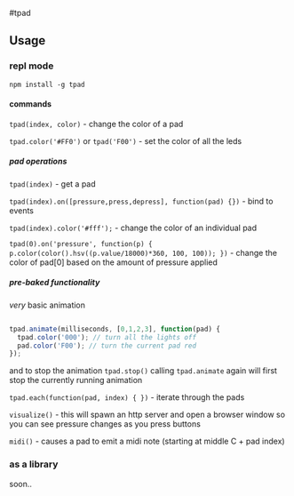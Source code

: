 #tpad

## Usage
### repl mode

    npm install -g tpad


#### commands

`tpad(index, color)` - change the color of a pad

`tpad.color('#FF0')` or `tpad('F00')` - set the color of all the leds

##### pad operations

`tpad(index)` - get a pad

`tpad(index).on([pressure,press,depress], function(pad) {})` - bind to events

`tpad(index).color('#fff');` - change the color of an individual pad

`tpad(0).on('pressure', function(p) { p.color(color().hsv((p.value/18000)*360, 100, 100)); })` - change the color of pad[0] based on the amount of pressure applied


##### pre-baked functionality

_very_ basic animation

```javascript

tpad.animate(milliseconds, [0,1,2,3], function(pad) {
  tpad.color('000'); // turn all the lights off
  pad.color('F00'); // turn the current pad red
});
```

and to stop the animation `tpad.stop()`
calling `tpad.animate` again will first stop the currently running animation

`tpad.each(function(pad, index) { })` - iterate through the pads

`visualize()` - this will spawn an http server and open a browser window so you can see pressure changes as you press buttons

`midi()` - causes a pad to emit a midi note (starting at middle C + pad index)

### as a library

soon..
